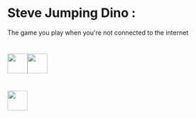 # Steve Jumping Dino :
The game you play when you're not connected to the internet

#                                               <img src="https://img.icons8.com/ultraviolet/256/steve-jumping-dino.png" style="width:45px; height:45px;"><img src="https://img.icons8.com/?size=512&id=81991&format=png" style="width:45px; heigth:45px;">
# <img src="https://img.icons8.com/?size=512&id=63815&format=png" style="width:45px; heigth:45px;"> 
